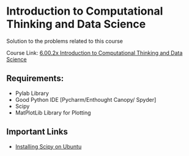 # Introduction to Computational Thinking and Data Science

Solution to the problems related to this course

Course Link: [6.00.2x Introduction to Computational Thinking and Data Science](https://courses.edx.org/courses/course-v1:MITx+6.00.2x_3+1T2015/info)


## Requirements:
* Pylab Library
* Good Python IDE [Pycharm/Enthought Canopy/ Spyder]
* Scipy
* MatPlotLib Library for Plotting


## Important Links
* [Installing Scipy on Ubuntu](http://www.scipy.org/install.html)
